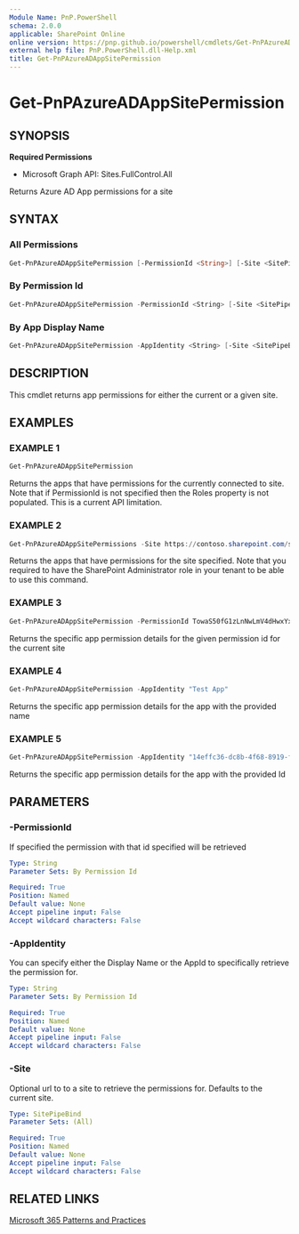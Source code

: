 ```yaml
---
Module Name: PnP.PowerShell
schema: 2.0.0
applicable: SharePoint Online
online version: https://pnp.github.io/powershell/cmdlets/Get-PnPAzureADAppSitePermission.html
external help file: PnP.PowerShell.dll-Help.xml
title: Get-PnPAzureADAppSitePermission
---
```

  
# Get-PnPAzureADAppSitePermission

## SYNOPSIS

**Required Permissions**

  * Microsoft Graph API: Sites.FullControl.All

Returns Azure AD App permissions for a site

## SYNTAX

### All Permissions
```powershell
Get-PnPAzureADAppSitePermission [-PermissionId <String>] [-Site <SitePipeBind>]
```

### By Permission Id
```powershell
Get-PnPAzureADAppSitePermission -PermissionId <String> [-Site <SitePipeBind>]
```

### By App Display Name
```powershell
Get-PnPAzureADAppSitePermission -AppIdentity <String> [-Site <SitePipeBind>]
```

## DESCRIPTION

This cmdlet returns app permissions for either the current or a given site.

## EXAMPLES

### EXAMPLE 1
```powershell
Get-PnPAzureADAppSitePermission
```

Returns the apps that have permissions for the currently connected to site. Note that if PermissionId is not specified then the Roles property is not populated. This is a current API limitation.

### EXAMPLE 2
```powershell
Get-PnPAzureADAppSitePermissions -Site https://contoso.sharepoint.com/sites/projects
```

Returns the apps that have permissions for the site specified. Note that you required to have the SharePoint Administrator role in your tenant to be able to use this command.

### EXAMPLE 3
```powershell
Get-PnPAzureADAppSitePermission -PermissionId TowaS50fG1zLnNwLmV4dHwxYxNmI0OTI1
```

Returns the specific app permission details for the given permission id for the current site

### EXAMPLE 4
```powershell
Get-PnPAzureADAppSitePermission -AppIdentity "Test App"
```

Returns the specific app permission details for the app with the provided name

### EXAMPLE 5
```powershell
Get-PnPAzureADAppSitePermission -AppIdentity "14effc36-dc8b-4f68-8919-f6beb7d847b3"
```

Returns the specific app permission details for the app with the provided Id

## PARAMETERS

### -PermissionId
If specified the permission with that id specified will be retrieved

```yaml
Type: String
Parameter Sets: By Permission Id

Required: True
Position: Named
Default value: None
Accept pipeline input: False
Accept wildcard characters: False
```

### -AppIdentity
You can specify either the Display Name or the AppId to specifically retrieve the permission for.

```yaml
Type: String
Parameter Sets: By Permission Id

Required: True
Position: Named
Default value: None
Accept pipeline input: False
Accept wildcard characters: False
```

### -Site
Optional url to to a site to retrieve the permissions for. Defaults to the current site.

```yaml
Type: SitePipeBind
Parameter Sets: (All)

Required: True
Position: Named
Default value: None
Accept pipeline input: False
Accept wildcard characters: False
```

## RELATED LINKS

[Microsoft 365 Patterns and Practices](https://aka.ms/m365pnp)
